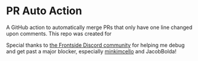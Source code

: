 # PR Auto Action

A GitHub action to automatically merge PRs that only have one line changed upon comments. This repo was created for [](https://github.com/MLH/mlh-localhost-github)

Special thanks to [the Frontside Discord community](https://discord.gg/YxWuzm4WR4) for helping me debug and get past a major blocker, especially [minkimcello](https://github.com/minkimcello) and JacobBolda!
